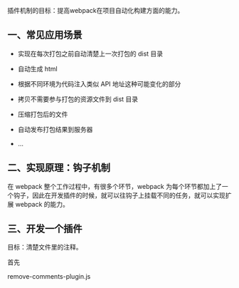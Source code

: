 
插件机制的目标：提高webpack在项目自动化构建方面的能力。


## 一、常见应用场景

- 实现在每次打包之前自动清楚上一次打包的 dist 目录

- 自动生成 html

- 根据不同环境为代码注入类似 API 地址这种可能变化的部分

- 拷贝不需要参与打包的资源文件到 dist 目录

- 压缩打包后的文件

- 自动发布打包结果到服务器

- ...


## 二、实现原理：钩子机制

在 webpack 整个工作过程中，有很多个环节，webpack 为每个环节都加上了一个钩子，因此在开发插件的时候，就可以往钩子上挂载不同的任务，就可以实现扩展 webpack 的能力。



## 三、开发一个插件

目标：清楚文件里的注释。

首先

remove-comments-plugin.js




```javascript



```

